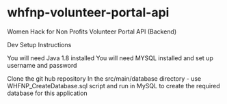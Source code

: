 # whfnp-volunteer-portal-api
Women Hack for Non Profits Volunteer Portal API (Backend)

Dev Setup Instructions

You will need Java 1.8 installed
You will need MYSQL installed and set up username and password

Clone the git hub repository
In the src/main/database directory - use WHFNP_CreateDatabase.sql script and run in MySQL to create the required database for this application



